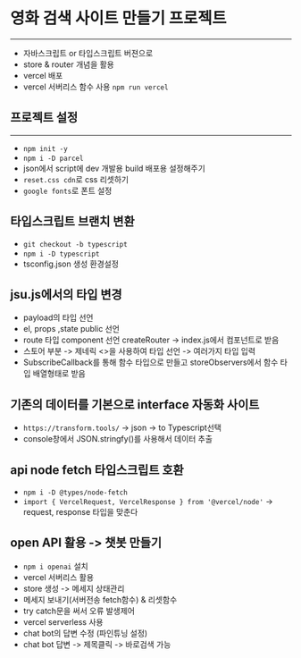 # 영화 검색 사이트 만들기 프로젝트 <br/>
---
- 자바스크립트 or 타입스크립트 버젼으로 <br/>
- store & router 개념을 활용 <br/>
- vercel 배포 <br/>
- vercel 서버리스 함수 사용 `npm run vercel`<br/>

## 프로젝트 설정 <br/>
---
- `npm init -y`<br/>
- `npm i -D parcel `<br/>
-  json에서 script에 dev 개발용 build 배포용 설정해주기 <br/>
- `reset.css cdn`로 css 리셋하기 <br/>
- `google fonts`로 폰트 설정 <br/>



## 타입스크립트 브랜치 변환 <br/>
- `git checkout -b typescript`<br/>
- `npm i -D typescript`<br/>
- tsconfig.json 생성 환경설정 <br/>

## jsu.js에서의 타입 변경 <br/>
- payload의 타입 선언 <br/>
- el, props ,state public 선언 <br/>
- route 타입 component 선언 createRouter -> index.js에서 컴포넌트로 받음 <br/>
- 스토어 부분 -> 제네릭 <>을 사용하여 타입 선언 -> 여러가지 타입 입력 <br/> 
- SubscribeCallback를 통해 함수 타입으로 만들고 storeObservers에서 함수 타입 배열형태로 받음<br/> 

## 기존의 데이터를 기본으로 interface 자동화 사이트<br/>
- `https://transform.tools/` -> json -> to Typescript선택<br/>
- console창에서 JSON.stringfy()를 사용해서 데이터 추출<br/>

## api node fetch 타입스크립트 호환<br/>
- `npm i -D @types/node-fetch`<br/>
- `import { VercelRequest, VercelResponse } from '@vercel/node'` -> request, response 타입을 맞춘다 <br/>


## open API 활용 -> 챗봇 만들기 <br/>

- `npm i openai` 설치<br/>
- vercel 서버리스 활용<br/>
- store 생성 -> 메세지 상태관리 <br/>
- 메세지 보내기(서버전송 fetch함수) & 리셋함수 <br/>
- try catch문을 써서 오류 발생제어<br/>
- vercel serverless 사용 <br/>
- chat bot의 답변 수정 (파인튜닝 설정) <br/>
- chat bot 답변 -> 제목클릭 -> 바로검색 가능  <br/>




